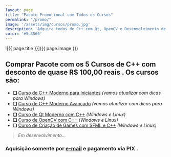 ```yaml
---
layout: page
title: "Pacote Promocional com Todos os Cursos"
permalink: "/promo/"
image: '/assets/img/cursos/promo.jpg'
description: 'Adquira todos de C++ com Qt, OpenCV e Desenvolvimento de Games .'
color: '#5c3566'
---
```


![{{ page.title }}]({{ page.image }}) 

<!--<main id="main">
<section id="page-only">-->

## Comprar Pacote com os **5 Cursos de C++** com desconto de quase R$ 100,00 reais . Os cursos são:

+ **❏** [Curso de C++ Moderno para Iniciantes](https://terminalroot.com.br/cpp/#iniciante) *(vamos atualizar com dicas para Windows)*
+ **❏** [Curso de C++ Moderno Avançado](https://terminalroot.com.br/cpp/#avancado) *(vamos atualizar com dicas para Windows)*
+ **❏** [Curso de Qt Moderno com C++](https://terminalroot.com.br/cpp/#qt) *(Windows e Linux)*
+ **❏** [Curso de OpenCV com C++](https://terminalroot.com.br/opencv) *(Windows e Linux)*
+ **❏** [Curso de Criação de Games com SFML e C++](https://terminalroot.com.br/games) *(Windows e Linux)*
> *Em desenvolvimento...*

### Aquisição somente por [e-mail](mailto:contato@terminalroot.com.br) e pagamento via PIX .

<!--</section>
</main>-->
